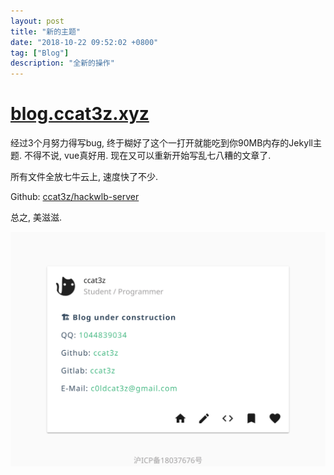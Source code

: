 ```yaml
---
layout: post
title: "新的主题"
date: "2018-10-22 09:52:02 +0800"
tag: ["Blog"]
description: "全新的操作"
---
```


# [blog.ccat3z.xyz](http://blog.ccat3z.xyz)

经过3个月努力得写bug, 终于糊好了这个一打开就能吃到你90MB内存的Jekyll主题. 不得不说, vue真好用. 现在又可以重新开始写乱七八糟的文章了.

所有文件全放七牛云上, 速度快了不少.

Github: [ccat3z/hackwlb-server](https://github.com/ccat3z/hackwlb-server)

总之, 美滋滋.

![](/images/2018-10-22-new-post-theme/screenshot-home.png)